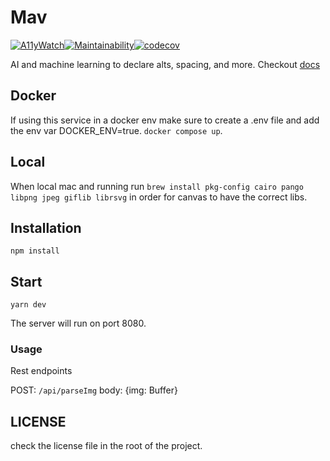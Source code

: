 # Mav

[![A11yWatch](https://circleci.com/gh/A11yWatch/mav.svg?style=svg)](https://circleci.com/gh/A11yWatch/mav)[![Maintainability](https://api.codeclimate.com/v1/badges/72068a1ff5c0f5248432/maintainability)](https://codeclimate.com/github/A11yWatch/mav/maintainability)[![codecov](https://codecov.io/gh/A11yWatch/mav/branch/master/graph/badge.svg?token=MBV2LGQO3J)](https://codecov.io/gh/A11yWatch/mav)

AI and machine learning to declare alts, spacing, and more. Checkout [docs](https://a11ywatch.github.io/docs/documentation/mav)

## Docker

If using this service in a docker env make sure to create a .env file and add the env var DOCKER_ENV=true. `docker compose up`.

## Local

When local mac and running run `brew install pkg-config cairo pango libpng jpeg giflib librsvg` in order for canvas to have the correct libs.

## Installation

```
npm install
```

## Start

```
yarn dev
```

The server will run on port 8080.

### Usage

Rest endpoints

POST:
`/api/parseImg`
body: {img: Buffer}

## LICENSE

check the license file in the root of the project.

